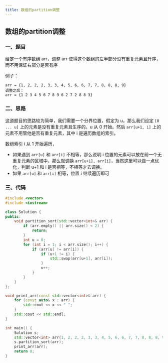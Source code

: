 ```yaml
---
title: 数组的partition调整
---
```


## 数组的partition调整

### 一、题目

给定一个有序数组 arr，调整 arr 使得这个数组的左半部分没有重复元素且升序，而不用保证右部分是否有序

例子：

```
arr = {1, 2, 2, 2, 3, 3, 4, 5, 6, 6, 7, 7, 8, 8, 8, 9}
调整之后：
arr = {1 2 3 4 5 6 7 8 9 6 2 7 2 8 8 3}
```

### 二、思路

这道题目的思路较为简单，我们需要一个分界位置，假定为 u，那么我们设定 `[0 ... u]` 上的元素是没有重复元素且生序的。u 从 0 开始。然后 `arr[u+1, i]` 上的元素不用管他是否有重复元素，其中 i 是遍历数组的索引。

数组索引 i 从 1 开始遍历，

- 如果遇到 `arr[u]` 和 `arr[i]` 不相等，那么说明 i 位置的元素可以放在前一个无重复元素的区域中，那么就调换 `arr[u+1], arr[i]`，当然这里可以做一点优化，判断 u+1 和 i 是否相等，不相等才去调换。
- 如果 `arr[u]` 和 `arr[i]` 相等，位置 i 继续遍历即可

### 三、代码

```c++
#include <vector>
#include <iostream>

class Solution {
public:
    void partition_sort(std::vector<int>& arr) {
        if (arr.empty() || arr.size() < 2) {
            return;
        }
        int u = 0;
        for (int i = 1; i < arr.size(); i++) {
            if (arr[u] != arr[i]) {
                if (u+1 != i) {
                    std::swap(arr[u+1], arr[i]);
                }
                u++;
            }
        }
    }
};

void print_arr(const std::vector<int>& arr) {
    for (const auto& x : arr) {
        std::cout << x << " ";
    }
    std::cout << std::endl;
}

int main() {
    Solution s;
    std::vector<int> arr{1, 2, 2, 2, 3, 3, 4, 5, 6, 6, 7, 7, 8, 8, 8, 9};
    s.partition_sort(arr);
    print_arr(arr);
    return 0;
}
```

